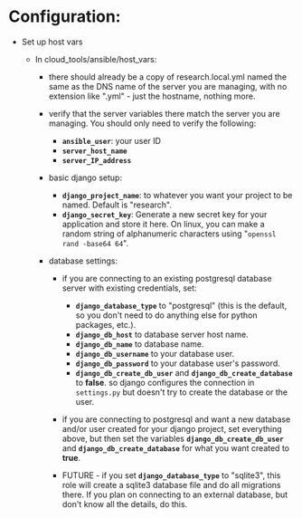 # Configuration:

- Set up host vars

    - In cloud_tools/ansible/host_vars:

        - there should already be a copy of research.local.yml named the same as the DNS name of the server you are managing, with no extension like ".yml" - just the hostname, nothing more.
        - verify that the server variables there match the server you are managing. You should only need to verify the following:

            - **`ansible_user`**: your user ID
            - **`server_host_name`**
            - **`server_IP_address`**

        - basic django setup:

            - **`django_project_name`**: to whatever you want your project to be named. Default is "research".
            - **`django_secret_key`**: Generate a new secret key for your application and store it here. On linux, you can make a random string of alphanumeric characters using "`openssl rand -base64 64`".

        - database settings:

            - if you are connecting to an existing postgresql database server with existing credentials, set:

                - **`django_database_type`** to "postgresql" (this is the default, so you don't need to do anything else for python packages, etc.).
                - **`django_db_host`** to database server host name.
                - **`django_db_name`** to database name.
                - **`django_db_username`** to your database user.
                - **`django_db_password`** to your database user's password.
                - **`django_db_create_db_user`** and **`django_db_create_database`** to **false**. so django configures the connection in `settings.py` but doesn't try to create the database or the user.

            - if you are connecting to postgresql and want a new database and/or user created for your django project, set everything above, but then set the variables **`django_db_create_db_user`** and **`django_db_create_database`** for what you want created to **true**.
            - FUTURE - if you set **`django_database_type`** to "sqlite3", this role will create a sqlite3 database file and do all migrations there. If you plan on connecting to an external database, but don't know all the details, do this.
